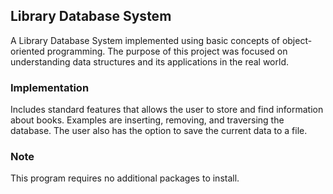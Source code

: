 ## Library Database System
A Library Database System implemented using basic concepts of object-oriented programming. The purpose of this project was focused on understanding data structures and its applications in the real world.

### Implementation
Includes standard features that allows the user to store and find information about books. Examples are inserting, removing, and traversing the database. The user also has the option to save the current data to a file.

### Note
This program requires no additional packages to install.
